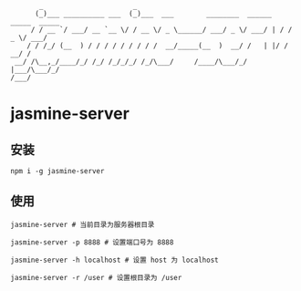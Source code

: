            _                      _
          (_)___ __________ ___  (_)___  ___        ________  ______   _____  _____
         / / __ `/ ___/ __ `__ \/ / __ \/ _ \______/ ___/ _ \/ ___/ | / / _ \/ ___/
        / / /_/ (__  ) / / / / / / / / /  __/_____(__  )  __/ /   | |/ /  __/ /
     __/ /\__,_/____/_/ /_/ /_/_/_/ /_/\___/     /____/\___/_/    |___/\___/_/
    /___/

# jasmine-server

## 安装

```
npm i -g jasmine-server
```

## 使用

```
jasmine-server # 当前目录为服务器根目录

jasmine-server -p 8888 # 设置端口号为 8888

jasmine-server -h localhost # 设置 host 为 localhost

jasmine-server -r /user # 设置根目录为 /user
```